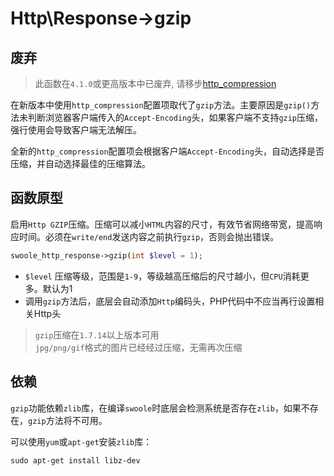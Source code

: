 # Http\Response->gzip

废弃
---
> 此函数在`4.1.0`或更高版本中已废弃, 请移步[http_compression](https://wiki.swoole.com/wiki/page/973.html)

在新版本中使用`http_compression`配置项取代了`gzip`方法。主要原因是`gzip()`方法未判断浏览器客户端传入的`Accept-Encoding`头，如果客户端不支持`gzip`压缩，强行使用会导致客户端无法解压。

全新的`http_compression`配置项会根据客户端`Accept-Encoding`头，自动选择是否压缩，并自动选择最佳的压缩算法。

函数原型
----
启用`Http GZIP`压缩。压缩可以减小`HTML`内容的尺寸，有效节省网络带宽，提高响应时间。必须在`write/end`发送内容之前执行`gzip`，否则会抛出错误。

```php
swoole_http_response->gzip(int $level = 1);
```

* `$level` 压缩等级，范围是`1-9`，等级越高压缩后的尺寸越小，但`CPU`消耗更多。默认为1
* 调用`gzip`方法后，底层会自动添加`Http`编码头，PHP代码中不应当再行设置相关Http头

> `gzip`压缩在`1.7.14`以上版本可用  
> `jpg/png/gif`格式的图片已经经过压缩，无需再次压缩  

依赖
----
`gzip`功能依赖`zlib`库，在编译`swoole`时底层会检测系统是否存在`zlib`，如果不存在，`gzip`方法将不可用。

可以使用`yum`或`apt-get`安装`zlib`库：
```shell
sudo apt-get install libz-dev
```
